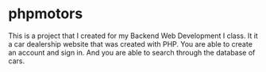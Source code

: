 # phpmotors

This is a project that I created for my Backend Web Development I class. It it a car dealership website that was created with PHP. You are able to create an
account and sign in. And you are able to search through the database of cars.
